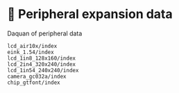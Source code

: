 # 🧷 Peripheral expansion data

Daquan of peripheral data

```{toctree}
lcd_air10x/index
eink_1.54/index
lcd_1in8_128x160/index
lcd_2in4_320x240/index
lcd_1in54_240x240/index
camera_gc032a/index
chip_gtfont/index
```
